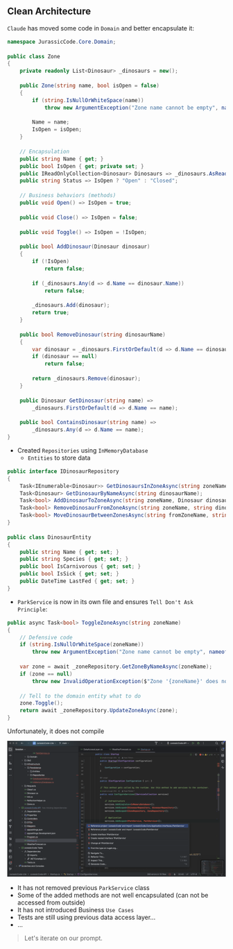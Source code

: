 ## Clean Architecture
`Claude` has moved some code in `Domain` and better encapsulate it: 

```csharp
namespace JurassicCode.Core.Domain;

public class Zone
{
    private readonly List<Dinosaur> _dinosaurs = new();

    public Zone(string name, bool isOpen = false)
    {
        if (string.IsNullOrWhiteSpace(name))
            throw new ArgumentException("Zone name cannot be empty", nameof(name));

        Name = name;
        IsOpen = isOpen;
    }

    // Encapsulation
    public string Name { get; }
    public bool IsOpen { get; private set; }
    public IReadOnlyCollection<Dinosaur> Dinosaurs => _dinosaurs.AsReadOnly();
    public string Status => IsOpen ? "Open" : "Closed";

    // Business behaviors (methods)
    public void Open() => IsOpen = true;
    
    public void Close() => IsOpen = false;
    
    public void Toggle() => IsOpen = !IsOpen;

    public bool AddDinosaur(Dinosaur dinosaur)
    {
        if (!IsOpen)
            return false;

        if (_dinosaurs.Any(d => d.Name == dinosaur.Name))
            return false;

        _dinosaurs.Add(dinosaur);
        return true;
    }

    public bool RemoveDinosaur(string dinosaurName)
    {
        var dinosaur = _dinosaurs.FirstOrDefault(d => d.Name == dinosaurName);
        if (dinosaur == null)
            return false;

        return _dinosaurs.Remove(dinosaur);
    }

    public Dinosaur GetDinosaur(string name) => 
        _dinosaurs.FirstOrDefault(d => d.Name == name);

    public bool ContainsDinosaur(string name) => 
        _dinosaurs.Any(d => d.Name == name);
}
```

- Created `Repositories` using `InMemoryDatabase`
  - `Entities` to store data

```csharp
public interface IDinosaurRepository
{
    Task<IEnumerable<Dinosaur>> GetDinosaursInZoneAsync(string zoneName);
    Task<Dinosaur> GetDinosaurByNameAsync(string dinosaurName);
    Task<bool> AddDinosaurToZoneAsync(string zoneName, Dinosaur dinosaur);
    Task<bool> RemoveDinosaurFromZoneAsync(string zoneName, string dinosaurName);
    Task<bool> MoveDinosaurBetweenZonesAsync(string fromZoneName, string toZoneName, string dinosaurName);
}

public class DinosaurEntity
{
    public string Name { get; set; }
    public string Species { get; set; }
    public bool IsCarnivorous { get; set; }
    public bool IsSick { get; set; }
    public DateTime LastFed { get; set; }
}
```

- `ParkService` is now in its own file and ensures `Tell Don't Ask Principle`:

```csharp
public async Task<bool> ToggleZoneAsync(string zoneName)
{
    // Defensive code
    if (string.IsNullOrWhiteSpace(zoneName))
        throw new ArgumentException("Zone name cannot be empty", nameof(zoneName));

    var zone = await _zoneRepository.GetZoneByNameAsync(zoneName);
    if (zone == null)
        throw new InvalidOperationException($"Zone '{zoneName}' does not exist");

    // Tell to the domain entity what to do
    zone.Toggle();
    return await _zoneRepository.UpdateZoneAsync(zone);
}
```

Unfortunately, it does not compile

![Does not compile](img/07.cleaned-archi-step1.png)

- It has not removed previous `ParkService` class
- Some of the added methods are not well encapsulated (can not be accessed from outside)
- It has not introduced Business `Use Cases`
- Tests are still using previous data access layer...
- ...

> Let's iterate on our prompt.